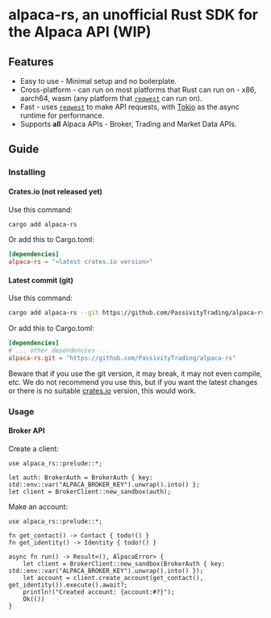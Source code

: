 # alpaca-rs, an unofficial Rust SDK for the Alpaca API (WIP)

## Features

- Easy to use - Minimal setup and no boilerplate.
- Cross-platform - can run on most platforms that Rust can run on - x86, aarch64, wasm (any platform that [`reqwest`](https://crates.io/crates/reqwest) can run on).
- Fast - uses [`reqwest`](https://crates.io/crates/reqwest) to make API requests, with [Tokio](https://tokio.rs) as the async runtime for performance.
- Supports **all** Alpaca APIs - Broker, Trading and Market Data APIs.

## Guide

### Installing

#### Crates.io (not released yet)

Use this command:
```sh
cargo add alpaca-rs
```

Or add this to Cargo.toml:
```toml
[dependencies]
alpaca-rs = "<latest crates.io version>"
```

#### Latest commit (git)

Use this command:
```sh
cargo add alpaca-rs --git https://github.com/PassivityTrading/alpaca-rs
```

Or add this to Cargo.toml:
```toml
[dependencies]
# ... other dependencies ...
alpaca-rs.git = "https://github.com/PassivityTrading/alpaca-rs"
```

Beware that if you use the git version, it may break, it may not even compile, etc.
We do not recommend you use this, but if you want the latest changes or there is no suitable [crates.io](https://crates.io) version, this would work.

### Usage
#### Broker API

Create a client:
```rust,no_run
use alpaca_rs::prelude::*;

let auth: BrokerAuth = BrokerAuth { key: std::env::var("ALPACA_BROKER_KEY").unwrap().into() };
let client = BrokerClient::new_sandbox(auth);
```

Make an account:
```rust,no_run
use alpaca_rs::prelude::*;

fn get_contact() -> Contact { todo!() }
fn get_identity() -> Identity { todo!() }

async fn run() -> Result<(), AlpacaError> {
    let client = BrokerClient::new_sandbox(BrokerAuth { key: std::env::var("ALPACA_BROKER_KEY").unwrap().into() });
    let account = client.create_account(get_contact(), get_identity()).execute().await?;
    println!("Created account: {account:#?}");
    Ok(())
}
```
